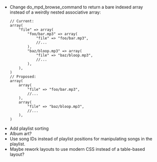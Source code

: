 - Change do_mpd_browse_command to return a bare indexed array instead of a weirdly nested associative array:
	```
	// Current:
	array(
		"file" => array(
			"foo/bar.mp3" => array(
				"file" => "foo/bar.mp3",
				//...
			),
			"baz/bloop.mp3" => array(
				"file" => "baz/bloop.mp3",
				//...
			),
		),
	)
	// Proposed:
	array(
		array(
			"file" => "foo/bar.mp3",
			//...
		),
		array(
			"file" => "baz/bloop.mp3",
			//...
		),
	)
	```
- Add playlist sorting
- Album art?
- Use song IDs instead of playlist positions for manipulating songs in the playlist.
- Maybe rework layouts to use modern CSS instead of a table-based layout?
